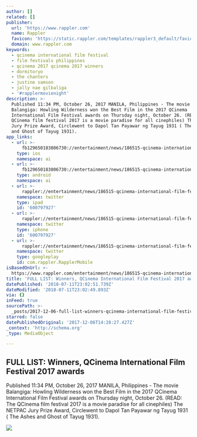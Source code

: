 ```yaml
---
author: []
related: []
publisher:
  url: 'https://www.rappler.com'
  name: Rappler
  favicon: 'https://static.rappler.com/templates/rappler3_default/favicon.ico'
  domain: www.rappler.com
keywords:
  - qcinema international film festival
  - film festivals philippines
  - qcinema 2017 qcinema 2017 winners
  - dormitoryo
  - the chanters
  - justine samson
  - jally nae gilbaliga
  - '#rapplermovienight'
description: >-
  Published 11:34 PM, October 26, 2017 MANILA, Philippines - The movie
  Balangiga: Howling Wilderness won the Best Film in the 2017 QCinema
  International Film Festival awards on Thursday night, October 26. (READ: The
  QCinema film festival 2017 is a movie paradise for all cinephiles) The NETPAC
  Jury Prize Award, Circlewent to Dapol Tan Payawar ng Tayug 1931 ( The Ashes
  and Ghost of Tayug 1931).
app_links:
  - url: >-
      fb129650183806730://entertainment/news/186515-qcinema-international-film-festival-2017-winners
    type: ios
    namespace: ai
  - url: >-
      fb129650183806730://entertainment/news/186515-qcinema-international-film-festival-2017-winners
    type: android
    namespace: ai
  - url: >-
      rappler://entertainment/news/186515-qcinema-international-film-festival-2017-winners
    namespace: twitter
    type: ipad
    id: '600797927'
  - url: >-
      rappler://entertainment/news/186515-qcinema-international-film-festival-2017-winners
    namespace: twitter
    type: iphone
    id: '600797927'
  - url: >-
      rappler://entertainment/news/186515-qcinema-international-film-festival-2017-winners
    namespace: twitter
    type: googleplay
    id: com.rappler.RapplerMobile
isBasedOnUrl: >-
  https://www.rappler.com/entertainment/news/186515-qcinema-international-film-festival-2017-winners
title: 'FULL LIST: Winners, QCinema International Film Festival 2017 awards'
datePublished: '2018-07-11T23:02:51.739Z'
dateModified: '2018-07-11T23:02:49.893Z'
via: {}
inFeed: true
sourcePath: >-
  _posts/2017-12-06-full-list-winners-qcinema-international-film-festival-2017.md
starred: false
datePublishedOriginal: '2017-12-06T14:28:27.427Z'
_context: 'http://schema.org'
_type: MediaObject

---
```

<article style=""><h1>FULL LIST: Winners, QCinema International Film Festival 2017 awards</h1><p>Published 11:34 PM, October 26, 2017 MANILA, Philippines - The movie Balangiga: Howling Wilderness won the Best Film in the 2017 QCinema International Film Festival awards on Thursday night, October 26. (READ: The QCinema film festival 2017 is a movie paradise for all cinephiles) The NETPAC Jury Prize Award, Circlewent to Dapol Tan Payawar ng Tayug 1931 ( The Ashes and Ghost of Tayug 1931).</p><img src="https://assets.rappler.com/C0C66F9B4A104D7C829B234C86511AD8/img/55AD6A0387364C939C89F4F2F930ECD2/22687531_140967359877787_4706513380245784092_n.jpg" /></article>